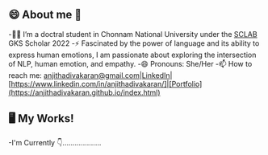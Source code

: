 
## 😄 About me 👋

-👩‍💻 I’m a doctral student in Chonnam National University under the [SCLAB](http://sclab.jnu.ac.kr/index.php/member/) GKS Scholar 2022
-⚡ Fascinated by the power of language and its ability to express human emotions, I am passionate about exploring the intersection of NLP, human emotion, and empathy.
-😄 Pronouns: She/Her
-📫 How to reach me: anjithadivakaran@gmail.com|[LinkedIn]()|[https://www.linkedin.com/in/anjithadivakaran/]|[Portfolio](https://anjithadivakaran.github.io/index.html)

## 🖥️ My Works!
-I'm Currently 👇...................
